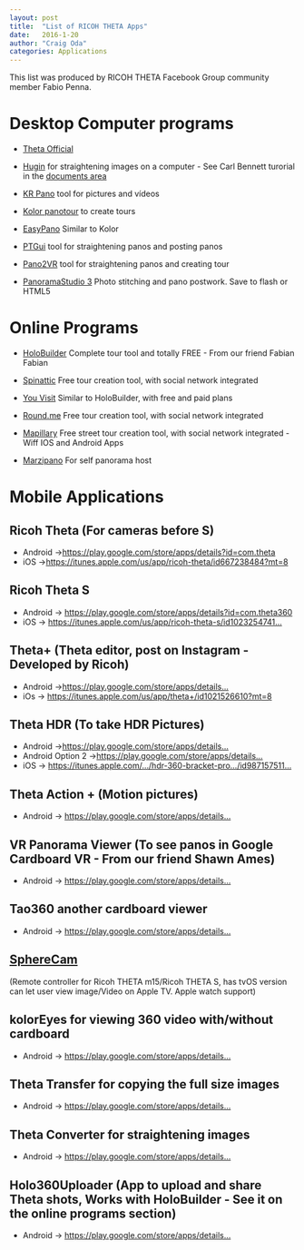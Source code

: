 ```yaml
---
layout: post
title:  "List of RICOH THETA Apps"
date:   2016-1-20
author: "Craig Oda"
categories: Applications
---
```


This list was produced by RICOH THETA Facebook Group community member Fabio Penna.

Desktop Computer programs
=========================

* [Theta Official](https://theta360.com/en/support/download/)

* [Hugin](http://hugin.sourceforge.net/)
for straightening images on a computer - See Carl Bennett turorial in the [documents area](https://www.facebook.com/notes/ricoh-theta-users-on-facebook/straightening-360-images-using-hugin/1616917718526418)

* [KR Pano](http://www.krpano.com/) tool for pictures and vídeos

* [Kolor panotour](http://www.kolor.com/panotour/) to create tours

* [EasyPano](http://www.easypano.com/) Similar to Kolor

* [PTGui](http://www.ptgui.com) tool for straightening panos and posting panos


* [Pano2VR](http://ggnome.com) tool for straightening panos and creating tour


* [PanoramaStudio 3](http://www.tshsoft.com/en/panostudio_index) Photo stitching and pano postwork. Save to flash or HTML5


Online Programs
===============

* [HoloBuilder](https://www.holobuilder.com/index.html) Complete tour tool and totally FREE - From our friend Fabian Fabian

* [Spinattic](http://www.spinattic.com/) Free tour creation tool, with social network integrated

* [You Visit](http://www.youvisit.com/) Similar to HoloBuilder, with free and paid plans

* [Round.me](https://round.me/) Free tour creation tool, with social network integrated

* [Mapillary](http://www.mapillary.com/map) Free street tour creation tool, with social network integrated - Wiff IOS and Android Apps

* [Marzipano](http://www.marzipano.net/tool/) For self panorama host


# Mobile Applications

## Ricoh Theta (For cameras before S)

* Android ->https://play.google.com/store/apps/details?id=com.theta
* iOS ->https://itunes.apple.com/us/app/ricoh-theta/id667238484?mt=8

## Ricoh Theta S

* Android -> https://play.google.com/store/apps/details?id=com.theta360
* iOS -> https://itunes.apple.com/us/app/ricoh-theta-s/id1023254741…

## Theta+ (Theta editor, post on Instagram - Developed by Ricoh)

* Android ->https://play.google.com/store/apps/details…
* iOs -> https://itunes.apple.com/us/app/theta+/id1021526610?mt=8

## Theta HDR (To take HDR Pictures)

* Android ->https://play.google.com/store/apps/details…
* Android Option 2 ->https://play.google.com/store/apps/details…
* iOS -> https://itunes.apple.com/…/hdr-360-bracket-pro…/id987157511…

## Theta Action + (Motion pictures)

* Android -> https://play.google.com/store/apps/details…

## VR Panorama Viewer (To see panos in Google Cardboard VR - From our friend Shawn Ames)

* Android -> https://play.google.com/store/apps/details…

## Tao360 another cardboard viewer

* Android -> https://play.google.com/store/apps/details…

## [SphereCam](https://itunes.apple.com/us/app/spherecam/id973550273?mt=8)
(Remote controller for Ricoh THETA m15/Ricoh THETA S, has tvOS version can let user view image/Video on Apple TV. Apple watch support)

## kolorEyes for viewing 360 video with/without cardboard

* Android -> https://play.google.com/store/apps/details…

## Theta Transfer for copying the full size images

* Android -> https://play.google.com/store/apps/details…

## Theta Converter for straightening images

* Android -> https://play.google.com/store/apps/details…

## Holo360Uploader (App to upload and share Theta shots, Works with HoloBuilder - See it on the online programs section)

* Android -> https://play.google.com/store/apps/details…

